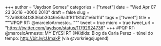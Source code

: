 
+++
author = "Jaydson Gomes"
categories = ["tweet"]
date = "Wed Apr 07 23:36:16 +0000 2010"
draft = false
slug = "27a68834f3836ab3046e56a3f81ff81421e6d1fd"
tags = ["tweet"]
title = """#PQP RT: @marceloArmesto:..."""
tweet = true
micro = true
tweet_url = "https://twitter.com/jaydson/status/11792924736"
+++
#PQP RT: @marceloArmesto: MY EYES! RT @Kidids: Blog da Carla Perez = túnel do tempo: http://bit.ly/cUmakP (via @vorkriegsjugend)
